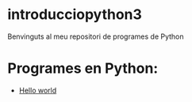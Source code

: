 # introducciopython3

Benvinguts al meu repositori de programes de Python

# Programes en Python:

- [Hello world](hello_world.py)
